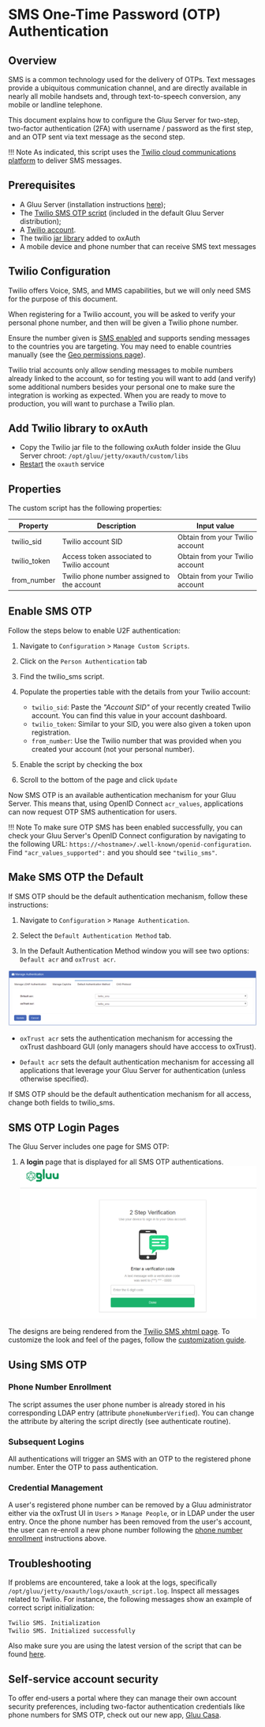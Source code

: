 # SMS One-Time Password (OTP) Authentication

## Overview 
SMS is a common technology used for the delivery of OTPs. Text messages provide a ubiquitous communication channel, and are directly available in nearly all mobile handsets and, through text-to-speech conversion, any mobile or landline telephone. 

This document explains how to configure the Gluu Server for two-step, two-factor authentication (2FA) with username / password as the first step, and an OTP sent via text message as the second step. 

!!! Note
    As indicated, this script uses the [Twilio cloud communications platform](https://www.twilio.com) to deliver SMS messages.     
    
## Prerequisites 

- A Gluu Server (installation instructions [here](../installation-guide/index.md));    
- The [Twilio SMS OTP script](https://github.com/GluuFederation/oxAuth/blob/master/Server/integrations/twilio_sms/twilio2FA.py) (included in the default Gluu Server distribution);   
- A [Twilio account](https://www.twilio.com/).     
- The twilio [jar library](http://search.maven.org/remotecontent?filepath=com/twilio/sdk/twilio/7.17.6/twilio-7.17.6.jar) added to oxAuth
- A mobile device and phone number that can receive SMS text messages
    

## Twilio Configuration

Twilio offers Voice, SMS, and MMS capabilities, but we will only need SMS for the purpose of this document. 

When registering for a Twilio account, you will be asked to verify your personal phone number, and then will be given a Twilio phone number. 

Ensure the number given is [SMS enabled](https://support.twilio.com/hc/en-us/articles/223183068-Twilio-international-phone-number-availability-and-their-capabilities) and supports sending messages to the countries you are targeting. You may need to enable countries manually (see the [Geo permissions page](https://www.twilio.com/console/sms/settings/geo-permissions)).

Twilio trial accounts only allow sending messages to mobile numbers already linked to the account, so for testing you will want to add (and verify) some additional numbers besides your personal one to make sure the integration is working as expected. When you are ready to move to production, you will want to purchase a Twilio plan.

## Add Twilio library to oxAuth

- Copy the Twilio jar file to the following oxAuth folder inside the Gluu Server chroot: `/opt/gluu/jetty/oxauth/custom/libs`     
- [Restart](../operation/services.md#restart) the `oxauth` service     
    
## Properties

The custom script has the following properties:    

|	Property	|	Description		| Input value     |
|-----------------------|-------------------------------|---------------|
|twilio_sid		|Twilio account SID		| Obtain from your Twilio account|
|twilio_token		|Access token associated to Twilio account| Obtain from your Twilio account|
|from_number            |Twilio phone number assigned to the account| Obtain from your Twilio account|

## Enable SMS OTP

Follow the steps below to enable U2F authentication:

1. Navigate to `Configuration` > `Manage Custom Scripts`.    

1. Click on the `Person Authentication` tab       

1. Find the twilio_sms script.

1. Populate the properties table with the details from your Twilio account:    

   -  `twilio_sid`: Paste the *"Account SID"* of your recently created Twilio account. You can find this value in your account dashboard.   
   - `twilio_token`: Similar to your SID, you were also given a token upon registration.     
   - `from_number`: Use the Twilio number that was provided when you created your account (not your personal number).      

1. Enable the script by checking the box 

1. Scroll to the bottom of the page and click `Update`

Now SMS OTP is an available authentication mechanism for your Gluu Server. This means that, using OpenID Connect `acr_values`, applications can now request OTP SMS authentication for users. 

!!! Note 
    To make sure OTP SMS has been enabled successfully, you can check your Gluu Server's OpenID Connect configuration by navigating to the following URL: `https://<hostname>/.well-known/openid-configuration`. Find `"acr_values_supported":` and you should see `"twilio_sms"`. 

## Make SMS OTP the Default
If SMS OTP should be the default authentication mechanism, follow these instructions: 

1. Navigate to `Configuration` > `Manage Authentication`. 

1. Select the `Default Authentication Method` tab. 

1. In the Default Authentication Method window you will see two options: `Default acr` and `oxTrust acr`. 

![twilio_sms](../img/admin-guide/multi-factor/twilio-sms.png)

 - `oxTrust acr` sets the authentication mechanism for accessing the oxTrust dashboard GUI (only managers should have acccess to oxTrust).    

 - `Default acr` sets the default authentication mechanism for accessing all applications that leverage your Gluu Server for authentication (unless otherwise specified).    

If SMS OTP should be the default authentication mechanism for all access, change both fields to twilio_sms.  
    
## SMS OTP Login Pages

The Gluu Server includes one page for SMS OTP:

1. A **login** page that is displayed for all SMS OTP authentications. 
![sms](../img/user-authn/sms.png)

The designs are being rendered from the [Twilio SMS xhtml page](https://github.com/GluuFederation/oxAuth/blob/master/Server/src/main/webapp/auth/twiliosms/twiliosms.xhtml). To customize the look and feel of the pages, follow the [customization guide](../operation/custom-design.md).


## Using SMS OTP

### Phone Number Enrollment

The script assumes the user phone number is already stored in his corresponding LDAP entry (attribute `phoneNumberVerified`). You can change the attribute by altering the script directly (see authenticate routine).

### Subsequent Logins
All <!--subsequent--> authentications will trigger an SMS with an OTP to the registered phone number. Enter the OTP to pass authentication. 

### Credential Management
    
A user's registered phone number can be removed by a Gluu administrator either via the oxTrust UI in `Users` > `Manage People`, or in LDAP under the user entry. Once the phone number has been removed from the user's account, the user can re-enroll a new phone number following the [phone number enrollment](#phone-number-enrollment) instructions above. 

## Troubleshooting    
If problems are encountered, take a look at the logs, specifically `/opt/gluu/jetty/oxauth/logs/oxauth_script.log`. Inspect all messages related to Twilio. For instance, the following messages show an example of correct script initialization:

```
Twilio SMS. Initialization
Twilio SMS. Initialized successfully
```

Also make sure you are using the latest version of the script that can be found [here](https://github.com/GluuFederation/oxAuth/blob/master/Server/integrations/twilio_sms/twilio2FA.py).

## Self-service account security

To offer end-users a portal where they can manage their own account security preferences, including two-factor authentication credentials like phone numbers for SMS OTP, check out our new app, [Gluu Casa](https://casa.gluu.org). 
